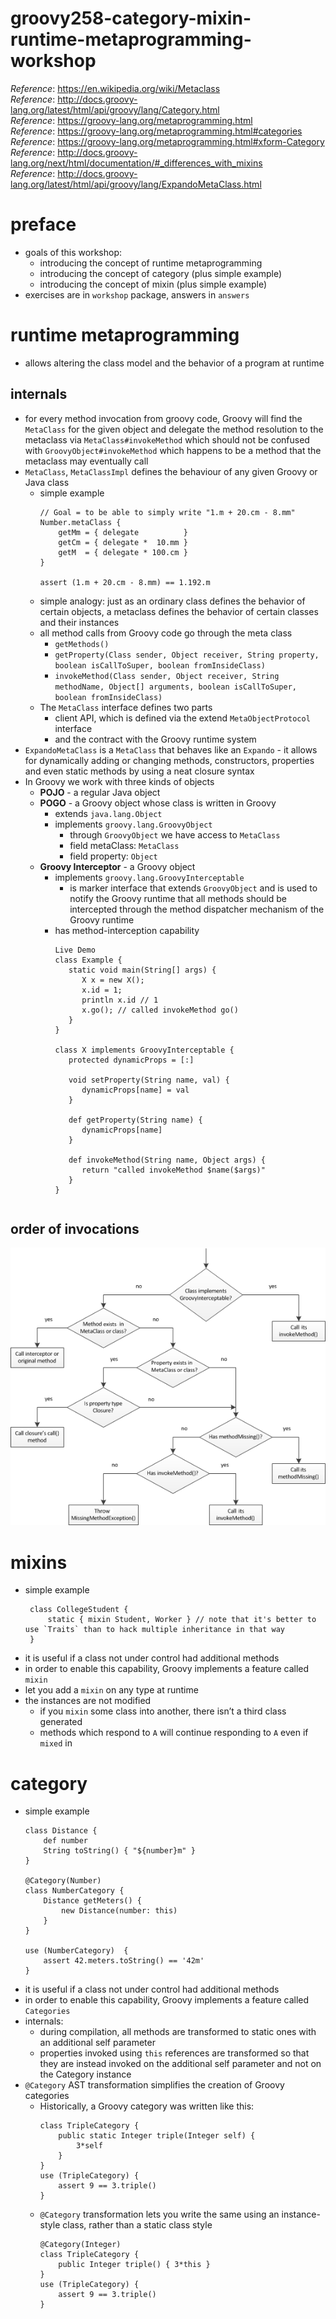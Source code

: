 # groovy258-category-mixin-runtime-metaprogramming-workshop

_Reference_: https://en.wikipedia.org/wiki/Metaclass  
_Reference_: http://docs.groovy-lang.org/latest/html/api/groovy/lang/Category.html  
_Reference_: https://groovy-lang.org/metaprogramming.html  
_Reference_: https://groovy-lang.org/metaprogramming.html#categories  
_Reference_: https://groovy-lang.org/metaprogramming.html#xform-Category  
_Reference_: http://docs.groovy-lang.org/next/html/documentation/#_differences_with_mixins  
_Reference_: http://docs.groovy-lang.org/latest/html/api/groovy/lang/ExpandoMetaClass.html

# preface
* goals of this workshop:
    * introducing the concept of runtime metaprogramming
    * introducing the concept of category (plus simple example)
    * introducing the concept of mixin (plus simple example)
* exercises are in `workshop` package, answers in `answers`
# runtime metaprogramming
* allows altering the class model and the behavior of a program at runtime
## internals
* for every method invocation from groovy code, Groovy will find the `MetaClass` for the given object 
and delegate the method resolution to the metaclass via `MetaClass#invokeMethod` which should not be confused 
with `GroovyObject#invokeMethod` which happens to be a method that the metaclass may eventually call
* `MetaClass`, `MetaClassImpl` defines the behaviour of any given Groovy or Java class
    * simple example
        ```
        // Goal = to be able to simply write "1.m + 20.cm - 8.mm"
        Number.metaClass {
            getMm = { delegate          }
            getCm = { delegate *  10.mm }
            getM  = { delegate * 100.cm }
        }
        
        assert (1.m + 20.cm - 8.mm) == 1.192.m
        ```
    * simple analogy: just as an ordinary class defines the behavior of certain objects, a metaclass defines 
    the behavior of certain classes and their instances
    * all method calls from Groovy code go through the meta class
        * `getMethods()`
        * `getProperty​(Class sender, Object receiver, String property, boolean isCallToSuper, boolean fromInsideClass)`
        * `invokeMethod​(Class sender, Object receiver, String methodName, Object[] arguments, boolean isCallToSuper, boolean fromInsideClass)`
    * The `MetaClass` interface defines two parts
        * client API, which is defined via the extend `MetaObjectProtocol` interface 
        * and the contract with the Groovy runtime system
* `ExpandoMetaClass` is a `MetaClass` that behaves like an `Expando` - it allows for dynamically adding or changing 
methods, constructors, properties and even static methods by using a neat closure syntax
* In Groovy we work with three kinds of objects
    * **POJO** - a regular Java object
    * **POGO** - a Groovy object whose class is written in Groovy
        * extends `java.lang.Object`
        * implements `groovy.lang.GroovyObject`
            * through `GroovyObject` we have access to `MetaClass`
            * field metaClass: `MetaClass`
            * field property: `Object`
    * **Groovy Interceptor** - a Groovy object
        * implements `groovy.lang.GroovyInterceptable`
            * is marker interface that extends `GroovyObject` and is used to notify the Groovy runtime that 
            all methods should be intercepted through the method dispatcher mechanism of the Groovy runtime
        * has method-interception capability
            ```
            Live Demo
            class Example {
               static void main(String[] args) {
                  X x = new X();
                  x.id = 1;
                  println x.id // 1
                  x.go(); // called invokeMethod go()
               } 
            }
             
            class X implements GroovyInterceptable {
               protected dynamicProps = [:]  
                
               void setProperty(String name, val) {
                  dynamicProps[name] = val
               } 
               
               def getProperty(String name) {
                  dynamicProps[name]
               }
               
               def invokeMethod(String name, Object args) {
                  return "called invokeMethod $name($args)"
               }
            }
        ```
## order of invocations
![alt text](img/GroovyInterceptions.png)
    
# mixins
* simple example
    ```
     class CollegeStudent {
         static { mixin Student, Worker } // note that it's better to use `Traits` than to hack multiple inheritance in that way
     }
    ```
* it is useful if a class not under control had additional methods
* in order to enable this capability, Groovy implements a feature called `mixin`
* let you add a `mixin` on any type at runtime
* the instances are not modified
    * if you `mixin` some class into another, there isn’t a third class generated
    * methods which respond to `A` will continue responding to `A` even if `mixed` in
# category
* simple example
    ```
    class Distance {
        def number
        String toString() { "${number}m" }
    }
    
    @Category(Number)
    class NumberCategory {
        Distance getMeters() {
            new Distance(number: this)
        }
    }
    
    use (NumberCategory)  {
        assert 42.meters.toString() == '42m'
    }
    ```
* it is useful if a class not under control had additional methods 
* in order to enable this capability, Groovy implements a feature called `Categories`
* internals: 
    * during compilation, all methods are transformed to static ones with an additional self parameter 
    * properties invoked using `this` references are transformed so that they are instead invoked on the 
    additional self parameter and not on the Category instance
* `@Category` AST transformation simplifies the creation of Groovy categories
    * Historically, a Groovy category was written like this:
        ```
        class TripleCategory {
            public static Integer triple(Integer self) {
                3*self
            }
        }
        use (TripleCategory) {
            assert 9 == 3.triple()
        }
        ```
    * `@Category` transformation lets you write the same using an instance-style class, rather than a static class style
        ```
        @Category(Integer)
        class TripleCategory {
            public Integer triple() { 3*this }
        }
        use (TripleCategory) {
            assert 9 == 3.triple()
        }
        ```